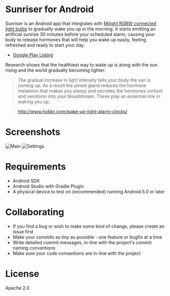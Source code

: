 # Sunriser for Android

Sunriser is an Android app that integrates with [Milight RGBW connected light bulbs](http://www.milight.com/milight-rgbw/) to gradually wake you up in the morning. It starts emitting an artificial sunrise 30 minutes before your scheduled alarm, causing your body to release hormones that will help you wake up easily, feeling refreshed and ready to start your day.

* [Google Play Listing](https://play.google.com/store/apps/details?id=com.eladnava.sunriser)

Research shows that the healthiest way to wake up is along with the sun rising and the world gradually becoming lighter:

> The gradual increase in light intensity tells your body the sun is coming up. As a result the pineal gland reduces the hormone melatonin that makes you sleepy and secretes the hormones cortisol and serotonin into your bloodstream. These play an essential role in waking you up.

> http://www.hobbr.com/wake-up-light-alarm-clocks/


# Screenshots

![Main](https://raw.github.com/eladnava/sunriser-android/master/preview/screenshot1.png) 
![Settings](https://raw.github.com/eladnava/sunriser-android/master/preview/screenshot2.png)

# Requirements
* Android SDK
* Android Studio with Gradle Plugin
* A physical device to test on (recommended) running Android 5.0 or later

# Collaborating

* If you find a bug or wish to make some kind of change, please create an issue first
* Make your commits as tiny as possible - one feature or bugfix at a time
* Write detailed commit messages, in-line with the project's commit naming conventions
* Make sure your code conventions are in-line with the project

# License

Apache 2.0
